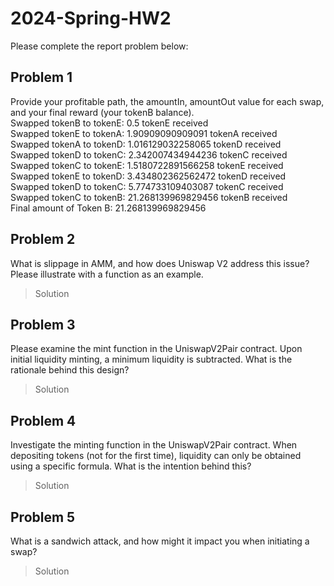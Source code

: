 # 2024-Spring-HW2

Please complete the report problem below:

## Problem 1
Provide your profitable path, the amountIn, amountOut value for each swap, and your final reward (your tokenB balance).   
Swapped tokenB to tokenE: 0.5 tokenE received   
Swapped tokenE to tokenA: 1.90909090909091 tokenA received   
Swapped tokenA to tokenD: 1.016129032258065 tokenD received   
Swapped tokenD to tokenC: 2.342007434944236 tokenC received   
Swapped tokenC to tokenE: 1.5180722891566258 tokenE received   
Swapped tokenE to tokenD: 3.434802362562472 tokenD received   
Swapped tokenD to tokenC: 5.774733109403087 tokenC received   
Swapped tokenC to tokenB: 21.268139969829456 tokenB received   
Final amount of Token B: 21.268139969829456   

## Problem 2
What is slippage in AMM, and how does Uniswap V2 address this issue? Please illustrate with a function as an example.

> Solution

## Problem 3
Please examine the mint function in the UniswapV2Pair contract. Upon initial liquidity minting, a minimum liquidity is subtracted. What is the rationale behind this design?

> Solution

## Problem 4
Investigate the minting function in the UniswapV2Pair contract. When depositing tokens (not for the first time), liquidity can only be obtained using a specific formula. What is the intention behind this?

> Solution

## Problem 5
What is a sandwich attack, and how might it impact you when initiating a swap?

> Solution

